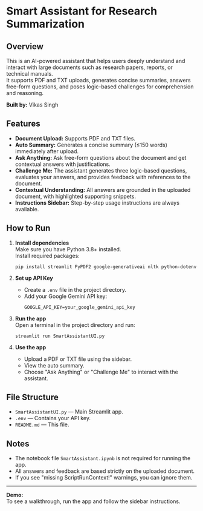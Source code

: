 # Smart Assistant for Research Summarization

## Overview
This is an AI-powered assistant that helps users deeply understand and interact with large documents such as research papers, reports, or technical manuals.  
It supports PDF and TXT uploads, generates concise summaries, answers free-form questions, and poses logic-based challenges for comprehension and reasoning.

**Built by:** Vikas Singh

## Features
- **Document Upload:** Supports PDF and TXT files.
- **Auto Summary:** Generates a concise summary (≤150 words) immediately after upload.
- **Ask Anything:** Ask free-form questions about the document and get contextual answers with justifications.
- **Challenge Me:** The assistant generates three logic-based questions, evaluates your answers, and provides feedback with references to the document.
- **Contextual Understanding:** All answers are grounded in the uploaded document, with highlighted supporting snippets.
- **Instructions Sidebar:** Step-by-step usage instructions are always available.

## How to Run

1. **Install dependencies**  
   Make sure you have Python 3.8+ installed.  
   Install required packages:
   ```
   pip install streamlit PyPDF2 google-generativeai nltk python-dotenv
   ```

2. **Set up API Key**  
   - Create a `.env` file in the project directory.
   - Add your Google Gemini API key:
     ```
     GOOGLE_API_KEY=your_google_gemini_api_key
     ```

3. **Run the app**  
   Open a terminal in the project directory and run:
   ```
   streamlit run SmartAssistantUI.py
   ```

4. **Use the app**  
   - Upload a PDF or TXT file using the sidebar.
   - View the auto summary.
   - Choose "Ask Anything" or "Challenge Me" to interact with the assistant.

## File Structure

- `SmartAssistantUI.py` — Main Streamlit app.
- `.env` — Contains your API key.
- `README.md` — This file.

## Notes

- The notebook file `SmartAssistant.ipynb` is not required for running the app.
- All answers and feedback are based strictly on the uploaded document.
- If you see "missing ScriptRunContext!" warnings, you can ignore them.

---
**Demo:**  
To see a walkthrough, run the app and follow the sidebar instructions.
